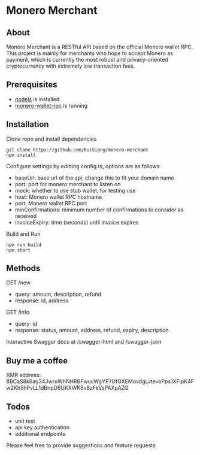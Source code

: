 # Monero Merchant
## About
Monero Merchant is a RESTful API based on the official Monero wallet RPC. This project is mainly for merchants who hope to accept Monero as payment, which is currently the most robust and privacy-oriented cryptocurrency with extremely low transaction fees.
## Prerequisites
+ [nodejs](https://nodejs.org/en/download/) is installed
+ [monero-wallet-rpc](https://www.getmonero.org/downloads/#cli) is running
## Installation
Clone repo and install dependencies
```
git clone https://github.com/RuiSiang/monero-merchant
npm install
```
Configure settings by editting config.ts, options are as follows
+ baseUrl: base url of the api, change this to fit your domain name
+ port: port for monero merchant to listen on
+ mock: whether to use stub wallet, for testing use
+ host: Monero wallet RPC hostname
+ port: Monero wallet RPC port
+ minConfirmations: minimum number of confirmations to consider as received
+ invoiceExpiry: time (seconds) until invoice expires

Build and Run
```
npm run build
npm start
```
## Methods
GET /new
+ query: amount, description, refund
+ response: id, address

GET /info
+ query: id
+ response: status, amount, address, refund, expiry, description

Interactive Swagger docs at /swagger-html and /swagger-json

## Buy me a coffee
XMR address: 
8BCaS8k6ag34JwruWhNHRBFwucWgYP7UfGXEMovdgLvtevoPps1XFipK4Fw2Kh5hPvLL1dBnpD6UKXWK8v8zFeVsPAXpAZG
## Todos
+ unit test
+ api key authentication
+ additional endpoints

Please feel free to provide suggestions and feature requests